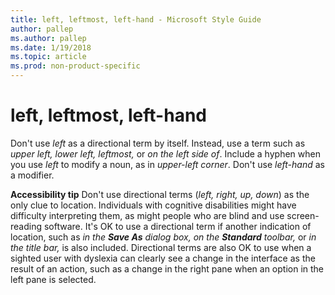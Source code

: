 ```yaml
---
title: left, leftmost, left-hand - Microsoft Style Guide
author: pallep
ms.author: pallep
ms.date: 1/19/2018
ms.topic: article
ms.prod: non-product-specific
---
```


# left, leftmost, left-hand

Don't use *left* as a directional term by itself. Instead, use a term such as *upper left,* *lower left,* *leftmost,* or *on the left side of*. Include a hyphen when you use *left* to modify a noun, as in *upper-left corner*. Don't use *left-hand* as a modifier.

**Accessibility tip** Don't use directional terms (*left, right, up, down*)
as the only clue to location. Individuals with
cognitive disabilities might have difficulty interpreting them,
as might people who are blind and use screen-reading
software. It's OK to use a directional term if another indication of
location, such as *in the* ***Save As*** *dialog box,* *on the* ***Standard*** *toolbar,* or *in the title bar,*
is also included. Directional terms are also OK to use when a
sighted user with dyslexia can clearly see a change in the interface as
the result of an action, such as a change in the right pane when an
option in the left pane is selected.
